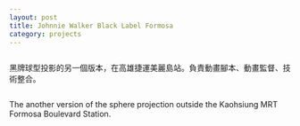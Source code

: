 ```yaml
---
layout: post
title: Johnnie Walker Black Label Formosa
category: projects
---
```


<div class="small-12 medium-6 columns">
<p>黑牌球型投影的另一個版本，在高雄捷運美麗島站。負責動畫腳本、動畫監督、技術整合。</p>
</div>

<div class="small-12 medium-6 columns">
<p>The another version of the sphere projection outside the Kaohsiung MRT Formosa Boulevard Station.</p>
</div>
